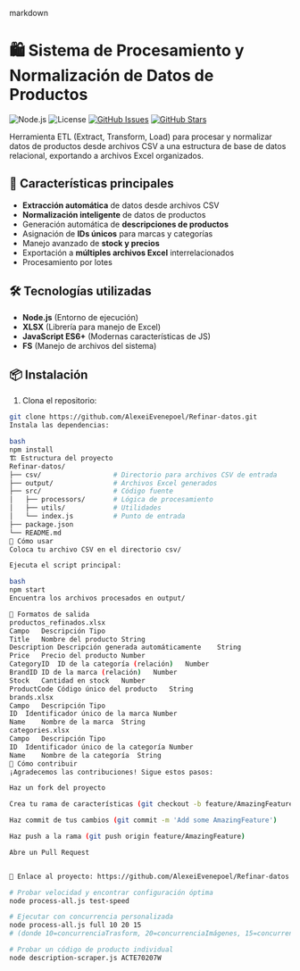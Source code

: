 markdown

# 🛍️ Sistema de Procesamiento y Normalización de Datos de Productos

![Node.js](https://img.shields.io/badge/Node.js-14%2B-green)
![License](https://img.shields.io/badge/License-MIT-blue)
[![GitHub Issues](https://img.shields.io/github/issues/AlexeiEvenepoel/Refinar-datos)](https://github.com/AlexeiEvenepoel/Refinar-datos/issues)
[![GitHub Stars](https://img.shields.io/github/stars/AlexeiEvenepoel/Refinar-datos)](https://github.com/AlexeiEvenepoel/Refinar-datos/stargazers)

Herramienta ETL (Extract, Transform, Load) para procesar y normalizar datos de productos desde archivos CSV a una estructura de base de datos relacional, exportando a archivos Excel organizados.

## 🌟 Características principales

- **Extracción automática** de datos desde archivos CSV
- **Normalización inteligente** de datos de productos
- Generación automática de **descripciones de productos**
- Asignación de **IDs únicos** para marcas y categorías
- Manejo avanzado de **stock y precios**
- Exportación a **múltiples archivos Excel** interrelacionados
- Procesamiento por lotes

## 🛠 Tecnologías utilizadas

- **Node.js** (Entorno de ejecución)
- **XLSX** (Librería para manejo de Excel)
- **JavaScript ES6+** (Modernas características de JS)
- **FS** (Manejo de archivos del sistema)

## 📦 Instalación

1. Clona el repositorio:

```bash
git clone https://github.com/AlexeiEvenepoel/Refinar-datos.git
Instala las dependencias:

bash
npm install
🏗️ Estructura del proyecto
Refinar-datos/
├── csv/                  # Directorio para archivos CSV de entrada
├── output/               # Archivos Excel generados
├── src/                  # Código fuente
│   ├── processors/       # Lógica de procesamiento
│   ├── utils/            # Utilidades
│   └── index.js          # Punto de entrada
├── package.json
└── README.md
🚀 Cómo usar
Coloca tu archivo CSV en el directorio csv/

Ejecuta el script principal:

bash
npm start
Encuentra los archivos procesados en output/

📂 Formatos de salida
productos_refinados.xlsx
Campo	Descripción	Tipo
Title	Nombre del producto	String
Description	Descripción generada automáticamente	String
Price	Precio del producto	Number
CategoryID	ID de la categoría (relación)	Number
BrandID	ID de la marca (relación)	Number
Stock	Cantidad en stock	Number
ProductCode	Código único del producto	String
brands.xlsx
Campo	Descripción	Tipo
ID	Identificador único de la marca	Number
Name	Nombre de la marca	String
categories.xlsx
Campo	Descripción	Tipo
ID	Identificador único de la categoría	Number
Name	Nombre de la categoría	String
🤝 Cómo contribuir
¡Agradecemos las contribuciones! Sigue estos pasos:

Haz un fork del proyecto

Crea tu rama de características (git checkout -b feature/AmazingFeature)

Haz commit de tus cambios (git commit -m 'Add some AmazingFeature')

Haz push a la rama (git push origin feature/AmazingFeature)

Abre un Pull Request


🔗 Enlace al proyecto: https://github.com/AlexeiEvenepoel/Refinar-datos

# Probar velocidad y encontrar configuración óptima
node process-all.js test-speed

# Ejecutar con concurrencia personalizada
node process-all.js full 10 20 15
# (donde 10=concurrenciaTrasform, 20=concurrenciaImágenes, 15=concurrenciaDescripciones)

# Probar un código de producto individual
node description-scraper.js ACTE70207W
```
